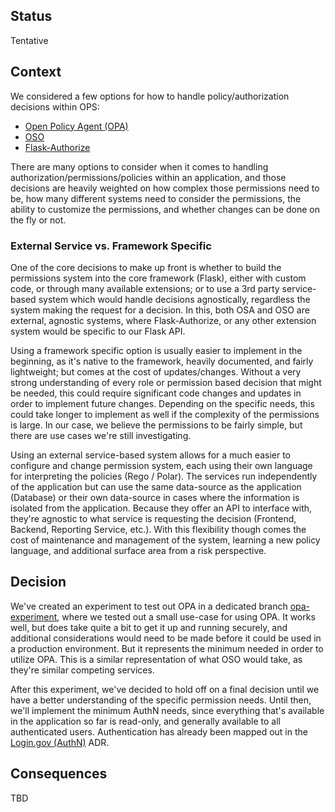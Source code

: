 ## Status

Tentative

## Context

We considered a few options for how to handle policy/authorization decisions within OPS:

* [Open Policy Agent (OPA)](https://www.openpolicyagent.org/)
* [OSO](https://docs.osohq.com/index.html)
* [Flask-Authorize](https://flask-authorize.readthedocs.io/en/latest/)

There are many options to consider when it comes to handling authorization/permissions/policies within an application, and those decisions are heavily weighted on how complex those permissions need to be, how many different systems need to consider the permissions, the ability to customize the permissions, and whether changes can be done on the fly or not.

### External Service vs. Framework Specific

One of the core decisions to make up front is whether to build the permissions system into the core framework (Flask), either with custom code, or through many available extensions; or to use a 3rd party service-based system which would handle decisions agnostically, regardless the system making the request for a decision. In this, both OSA and OSO are external, agnostic systems, where Flask-Authorize, or any other extension system would be specific to our Flask API.

Using a framework specific option is usually easier to implement in the beginning, as it's native to the framework, heavily documented, and fairly lightweight; but comes at the cost of updates/changes. Without a very strong understanding of every role or permission based decision that might be needed, this could require significant code changes and updates in order to implement future changes. Depending on the specific needs, this could take longer to implement as well if the complexity of the permissions is large. In our case, we believe the permissions to be fairly simple, but there are use cases we're still investigating.

Using an external service-based system allows for a much easier to configure and change permission system, each using their own language for interpreting the policies (Rego / Polar). The services run independently of the application but can use the same data-source as the application (Database) or their own data-source in cases where the information is isolated from the application. Because they offer an API to interface with, they're agnostic to what service is requesting the decision (Frontend, Backend, Reporting Service, etc.). With this flexibility though comes the cost of maintenance and management of the system, learning a new policy language, and additional surface area from a risk perspective.

## Decision

We've created an experiment to test out OPA in a dedicated branch [opa-experiment](https://github.com/HHS/OPRE-OPS/tree/opa-experiment), where we tested out a small use-case for using OPA. It works well, but does take quite a bit to get it up and running securely, and additional considerations would need to be made before it could be used in a production environment. But it represents the minimum needed in order to utilize OPA. This is a similar representation of what OSO would take, as they're similar competing services.

After this experiment, we've decided to hold off on a final decision until we have a better understanding of the specific permission needs. Until then, we'll implement the minimum AuthN needs, since everything that's available in the application so far is read-only, and generally available to all authenticated users. Authentication has already been mapped out in the [Login.gov (AuthN)](./016-use-login.gov-for-authentication.md) ADR.

## Consequences

TBD
